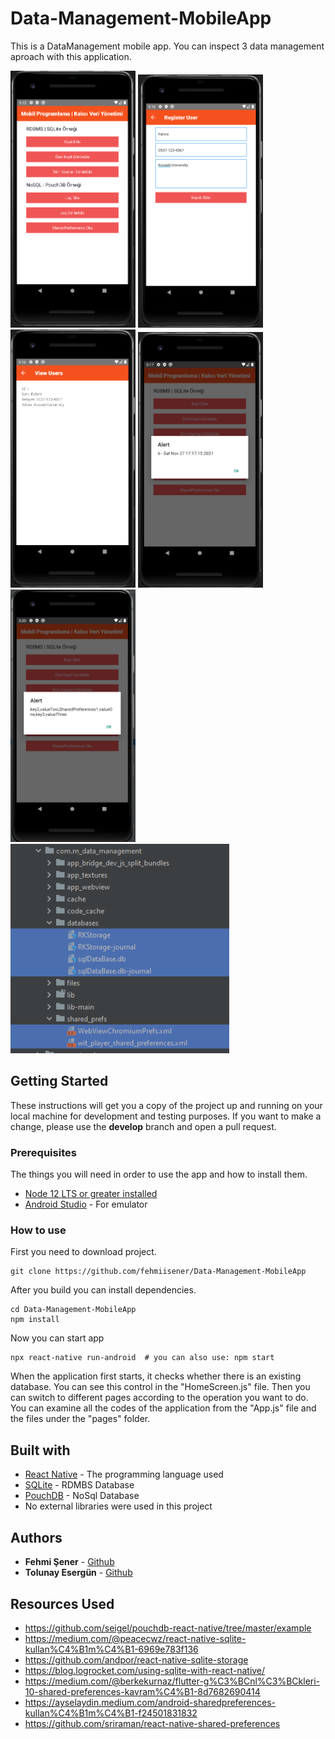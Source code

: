 # Data-Management-MobileApp

This is a DataManagement mobile app. You can inspect 3 data management aproach with this application.

<img src="/screenshots/1.png" width="200"> <img src="/screenshots/2.png" width="200"> <img src="/screenshots/3.png" width="200"> <img src="/screenshots/4.png" width="200"> <img src="/screenshots/5.png" width="200"> <img src="/screenshots/6.png" width="350"> 

## Getting Started

These instructions will get you a copy of the project up and running on your local machine for development and testing purposes. If you want to make a change, please use the **develop** branch and open a pull request.

### Prerequisites

The things you will need in order to use the app and how to install them.

- [Node 12 LTS or greater installed](https://nodejs.org/en/download/)
- [Android Studio](https://developer.android.com/studio) - For emulator

### How to use
First you need to download project.
```
git clone https://github.com/fehmiisener/Data-Management-MobileApp
```
After you build you can install dependencies.
```
cd Data-Management-MobileApp
npm install
```
Now you can start app
```
npx react-native run-android  # you can also use: npm start
```
When the application first starts, it checks whether there is an existing database. You can see this control in the "HomeScreen.js" file. Then you can switch to different pages according to the operation you want to do. You can examine all the codes of the application from the "App.js" file and the files under the "pages" folder.

## Built with

* [React Native](https://reactnative.dev/) - The programming language used
* [SQLite](https://www.sqlite.org/index.html) - RDMBS Database
* [PouchDB](https://pouchdb.com/) - NoSql Database
* No external libraries were used in this project

## Authors

* **Fehmi Şener** - [Github](https://github.com/fehmiisener)
* **Tolunay Esergün** - [Github](https://github.com/tolunayesergun)

## Resources Used

* https://github.com/seigel/pouchdb-react-native/tree/master/example
* https://medium.com/@peacecwz/react-native-sqlite-kullan%C4%B1m%C4%B1-6969e783f136
* https://github.com/andpor/react-native-sqlite-storage
* https://blog.logrocket.com/using-sqlite-with-react-native/
* https://medium.com/@berkekurnaz/flutter-g%C3%BCnl%C3%BCkleri-10-shared-preferences-kavram%C4%B1-8d7682690414
* https://ayselaydin.medium.com/android-sharedpreferences-kullan%C4%B1m%C4%B1-f24501831832
* https://github.com/sriraman/react-native-shared-preferences
